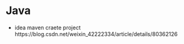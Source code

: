# Java  
<ul>
  <li> idea maven craete project https://blog.csdn.net/weixin_42222334/article/details/80362126</li>
</ul>
